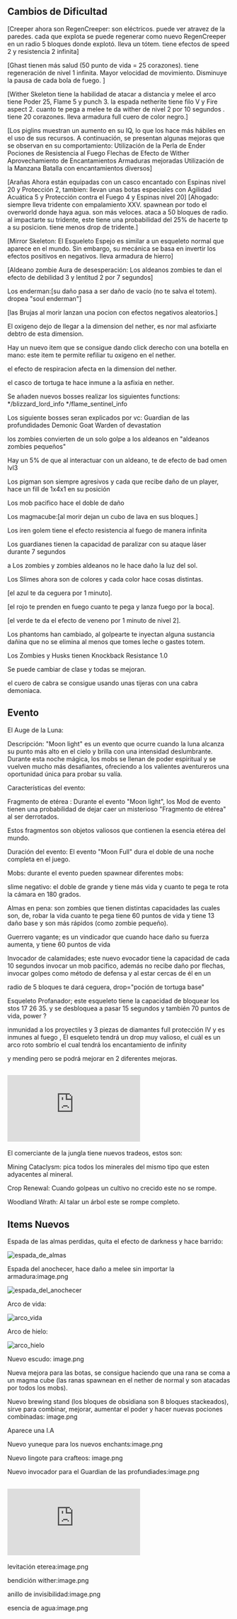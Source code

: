 ## Cambios de Dificultad

[Creeper ahora son RegenCreeper:
son eléctricos.
puede ver atravez de la paredes.
cada que explota se puede regenerar como nuevo RegenCreeper en un radio 5 bloques donde explotó.
lleva un tótem.
tiene efectos de speed 2 y resistencia 2 infinita]

[Ghast
tienen más salud (50 punto de vida = 25 corazones).
tiene regeneración de nivel 1 infinita.
Mayor velocidad de movimiento.
Disminuye la pausa de cada bola de fuego. ]

[Wither Skeleton
tiene la habilidad de atacar a distancia y melee
el arco tiene Poder 25, Flame 5 y punch 3.
la espada netherite tiene filo V y Fire aspect 2.
cuanto te pega a melee te da wither de nivel 2 por 10 segundos .
tiene 20 corazones.
lleva armadura full cuero de color negro.]

[Los piglins
muestran un aumento en su IQ, lo que los hace más hábiles en el uso de sus recursos. A continuación, se presentan algunas mejoras que se observan en su comportamiento:
Utilización de la Perla de Ender
Pociones de Resistencia al Fuego
Flechas de Efecto de Wither
Aprovechamiento de Encantamientos
Armaduras mejoradas
Utilización de la Manzana
Batalla con encantamientos diversos]

[Arañas
Ahora están equipadas con un casco encantado con Espinas nivel 20 y Protección 2, tambien: 
llevan unas botas especiales con Agilidad Acuática 5 y Protección contra el Fuego 4 y Espinas nivel 20] 
[Ahogado:
siempre lleva tridente con empalamiento XXV.
spawnean por todo el overworld donde haya agua.
son más veloces.
ataca a 50 bloques de radio.
al impactarte su tridente, este tiene una probabilidad del 25% de hacerte tp a su posicion.
tiene menos drop de tridente.]

[Mirror Skeleton:
El Esqueleto Espejo es similar a un esqueleto normal que aparece en el mundo. Sin embargo, su mecánica se basa en invertir los efectos positivos en negativos.
lleva armadura de hierro]

[Aldeano zombie
Aura de desesperación: Los aldeanos zombies te dan el efecto de debilidad 3 y lentitud 2 por 7 segundos]

Los enderman:[su daño pasa a ser daño de vacío (no te salva el totem).
dropea "soul enderman"]

[las Brujas al morir lanzan una pocion con efectos negativos aleatorios.]

El oxigeno dejo de llegar a la dimension del nether, es nor mal asfixiarte debtro de esta dimension.

Hay un nuevo item que se consigue dando click derecho con una botella en mano: este item te permite refiliar tu oxigeno en el nether.

el efecto de respiracion afecta en la dimension del nether.

el casco de tortuga te hace inmune a la asfixia en nether.

Se añaden nuevos bosses realizar los siguientes functions:
*/blizzard_lord_info
*/flame_sentinel_info

Los siguiente bosses seran explicados por vc:
Guardian de las profundidades
Demonic Goat
Warden of devastation

los zombies convierten de un solo golpe a los aldeanos en "aldeanos zombies pequeños"

Hay un 5% de que al interactuar con un aldeano, te de efecto de bad omen lvl3

Los pigman son siempre agresivos y cada que recibe daño de un player, hace un fill de 1x4x1 en su posición

Los mob pacifico hace el doble de daño

Los magmacube:[al morir dejan un cubo de lava en sus bloques.]

Los iren golem tiene el efecto resistencia al fuego de manera infinita

Los guardianes tienen la capacidad de paralizar con su ataque láser durante 7 segundos

a Los zombies y zombies aldeanos no le hace daño la luz del sol.

Los Slimes ahora son de colores y cada color hace cosas distintas.

[el azul te da ceguera por 1 minuto].

[el rojo te prenden en fuego cuanto te pega y lanza fuego por la boca].

[el verde te da el efecto de veneno por 1 minuto de nivel 2].

Los phantoms han cambiado, al golpearte te inyectan alguna sustancia dañina que no se elimina al menos que tomes leche o gastes totem.

Los Zombies y Husks tienen Knockback Resistance 1.0

Se puede cambiar de clase y todas se mejoran.

el cuero de cabra se consigue usando unas tijeras con una cabra demoniaca.

## Evento
El Auge de la Luna: 

Descripción: "Moon light" es un evento que ocurre cuando la luna alcanza su punto más alto en el cielo y brilla con una intensidad deslumbrante. Durante esta noche mágica, los mobs se llenan de poder espiritual y se vuelven mucho más desafiantes, ofreciendo a los valientes aventureros una oportunidad única para probar su valía.

Características del evento:

Fragmento de etérea : Durante el evento "Moon light", los Mod de evento tienen una probabilidad de dejar caer un misterioso "Fragmento de etérea" al ser derrotados.

Estos fragmentos son objetos valiosos que contienen la esencia etérea del mundo.

Duración del evento: El evento "Moon Full" dura el doble de una noche completa en el juego.

Mobs: durante el evento pueden spawnear diferentes mobs:

slime negativo: el doble de grande y tiene más vida y cuanto te pega te rota la cámara en 180 grados.

Almas en pena: son zombies que tienen distintas capacidades las cuales son, de, robar la vida cuanto te pega tiene 60 puntos de vida y tiene 13 daño base y son más rápidos (como zombie pequeño).

Guerrero vagante; es un vindicador que cuando hace daño su fuerza aumenta, y tiene 60 puntos de vida

Invocador de calamidades; este nuevo evocador tiene la capacidad de cada 10 segundos invocar un mob pacifico, además no recibe daño por flechas, invocar golpes como método de defensa y al estar cercas de él en un

radio de 5 bloques te dará ceguera, drop="poción de tortuga base"

Esqueleto Profanador; este esqueleto tiene la capacidad de bloquear los stos 17 26 35. y se desbloquea a pasar 15 segundos y también 70 puntos de vida, power ?

inmunidad a los proyectiles y 3 piezas de diamantes full protección IV y es inmunes al fuego , El esqueleto tendrá un drop muy valioso, el cuál es un arco roto sombrío el cual tendrá los encantamiento de infinity 

y mending pero se podrá mejorar en 2 diferentes mejoras.

## ![Enchatamiento](https://github.com/MiguelVeraXd/Valley-Dimensional-Wiki/blob/main/Main/Wiki/encartamiento.md) 

El comerciante de la jungla tiene nuevos tradeos, estos son:

Mining Cataclysm: pica todos los minerales del mismo tipo que esten adyacentes al mineral.

Crop Renewal: Cuando golpeas un cultivo no crecido este no se rompe.

Woodland Wrath: Al talar un árbol este se rompe completo.

## Items Nuevos

Espada de las almas perdidas, quita el efecto de darkness y hace barrido:

![espada_de_almas](https://github.com/MiguelVeraXd/Valley-Dimensional-Wiki/blob/main/Main/Wiki/assets/crafteo/espada_de_las_almas_perdidas.png) 

Espada del anochecer, hace daño a melee sin importar la armadura:image.png

![espada_del_anochecer](https://github.com/MiguelVeraXd/Valley-Dimensional-Wiki/blob/main/Main/Wiki/assets/crafteo/espada_del_anochecer.png) 

Arco de vida:

![arco_vida](https://github.com/MiguelVeraXd/Valley-Dimensional-Wiki/blob/main/Main/Wiki/assets/crafteo/arco_de_vida.png) 

Arco de hielo:

![arco_hielo](https://github.com/MiguelVeraXd/Valley-Dimensional-Wiki/blob/main/Main/Wiki/assets/crafteo/arco_de_hielo.png) 

Nuevo escudo: image.png

Nueva mejora para las botas, se consigue haciendo que una rana se coma a un magma cube (las ranas spawnean en el nether de normal y son atacadas por todos los mobs).

Nuevo brewing stand (los bloques de obsidiana son 8 bloques stackeados), sirve para combinar, mejorar, aumentar el poder y hacer nuevas pociones combinadas: image.png

Aparece una I.A

Nuevo yuneque para los nuevos enchants:image.png

Nuevo lingote para crafteos: image.png

Nuevo invocador para el Guardian de las profundiades:image.png

## ![Artifacts](https://github.com/MiguelVeraXd/Valley-Dimensional-Wiki/blob/main/Main/Wiki/wiki.md)

levitación eterea:image.png

bendición wither:image.png

anillo de invisibilidad:image.png

esencia de agua:image.png
